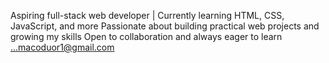 Aspiring full-stack web developer | Currently learning HTML, CSS, JavaScript, and more
Passionate about building practical web projects and growing my skills
Open to collaboration and always eager to learn
...macoduor1@gmail.com

<!---
Mark1-togo/Mark1-togo is a ✨ special ✨ repository because its `README.md` (this file) appears on your GitHub profile.
You can click the Preview link to take a look at your changes.
--->
